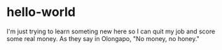 # hello-world

I'm just trying to learn someting new here so I can quit my job and score some real money. 
As they say in Olongapo, "No money, no honey."

